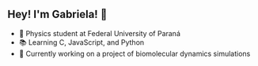 ## Hey! I'm Gabriela! 👋

- 🔭 Physics student at Federal University of Paraná  
- 📚 Learning C, JavaScript, and Python
- 🧬 Currently working on a project of biomolecular dynamics simulations
